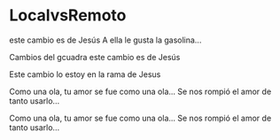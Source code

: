 # LocalvsRemoto

este cambio es de Jesús 
A ella le gusta la gasolina...

Cambios del gcuadra
este cambio es de Jesús

Este cambio lo estoy en la rama de Jesus

Como una ola, tu amor se fue como una ola...
Se nos rompió el amor de tanto usarlo...

Como una ola, tu amor se fue como una ola...
Se nos rompió el amor de tanto usarlo...

